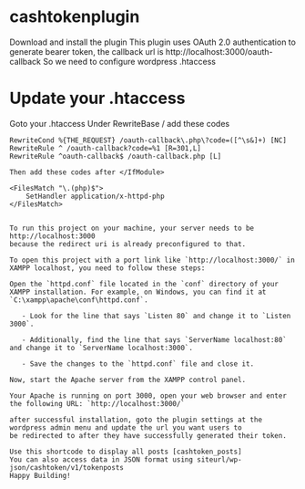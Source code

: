 # cashtokenplugin

Download and install the plugin
This plugin uses OAuth 2.0 authentication to generate bearer token, 
the callback url is http://localhost:3000/oauth-callback
So we need to configure wordpress .htaccess

# Update your .htaccess
Goto your .htaccess 
Under RewriteBase /
add these codes
```
RewriteCond %{THE_REQUEST} /oauth-callback\.php\?code=([^\s&]+) [NC]
RewriteRule ^ /oauth-callback?code=%1 [R=301,L]
RewriteRule ^oauth-callback$ /oauth-callback.php [L]

Then add these codes after </IfModule>

<FilesMatch "\.(php)$">
    SetHandler application/x-httpd-php
</FilesMatch>


To run this project on your machine, your server needs to be http://localhost:3000
because the redirect uri is already preconfigured to that. 

To open this project with a port link like `http://localhost:3000/` in XAMPP localhost, you need to follow these steps: 

Open the `httpd.conf` file located in the `conf` directory of your XAMPP installation. For example, on Windows, you can find it at `C:\xampp\apache\conf\httpd.conf`.

   - Look for the line that says `Listen 80` and change it to `Listen 3000`.

   - Additionally, find the line that says `ServerName localhost:80` and change it to `ServerName localhost:3000`.

   - Save the changes to the `httpd.conf` file and close it.

Now, start the Apache server from the XAMPP control panel.

Your Apache is running on port 3000, open your web browser and enter the following URL: `http://localhost:3000/`

after successful installation, goto the plugin settings at the wordpress admin menu and update the url you want users to
be redirected to after they have successfully generated their token.

Use this shortcode to display all posts [cashtoken_posts]
You can also access data in JSON format using siteurl/wp-json/cashtoken/v1/tokenposts
Happy Building!
